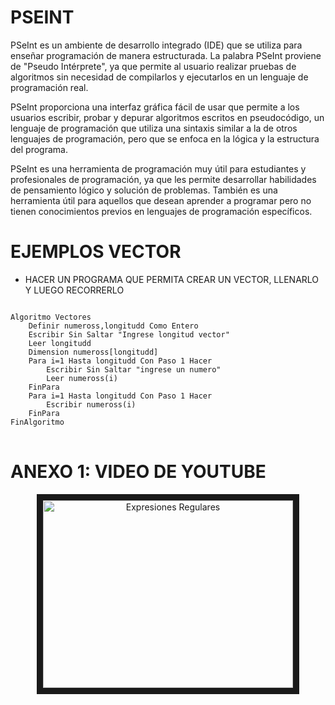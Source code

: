 # PSEINT

<p>
PSeInt es un ambiente de desarrollo integrado (IDE) que se utiliza para enseñar programación de manera estructurada. La palabra PSeInt proviene de "Pseudo Intérprete", ya que permite al usuario realizar pruebas de algoritmos sin necesidad de compilarlos y ejecutarlos en un lenguaje de programación real.
</p>
<p>
PSeInt proporciona una interfaz gráfica fácil de usar que permite a los usuarios escribir, probar y depurar algoritmos escritos en pseudocódigo, un lenguaje de programación que utiliza una sintaxis similar a la de otros lenguajes de programación, pero que se enfoca en la lógica y la estructura del programa.
</p>
<p>
PSeInt es una herramienta de programación muy útil para estudiantes y profesionales de programación, ya que les permite desarrollar habilidades de pensamiento lógico y solución de problemas. También es una herramienta útil para aquellos que desean aprender a programar pero no tienen conocimientos previos en lenguajes de programación específicos.
</p>

# EJEMPLOS VECTOR
- HACER UN PROGRAMA QUE PERMITA CREAR UN VECTOR, LLENARLO Y LUEGO RECORRERLO

<pre>
<code>
Algoritmo Vectores
	Definir numeross,longitudd Como Entero
	Escribir Sin Saltar "Ingrese longitud vector"
	Leer longitudd
	Dimension numeross[longitudd]
	Para i=1 Hasta longitudd Con Paso 1 Hacer
		Escribir Sin Saltar "ingrese un numero"
		Leer numeross(i)
	FinPara
	Para i=1 Hasta longitudd Con Paso 1 Hacer
		Escribir numeross(i)
	FinPara
FinAlgoritmo
</code>
</pre>

# ANEXO 1: VIDEO DE YOUTUBE
<p align="center">
  <a href="https://www.youtube.com/watch?v=d_xDOLVZDcM"_blank">
     <img src="	https://i.ytimg.com/vi/d_xDOLVZDcM/hq720.jpg" alt="Expresiones Regulares" width="400" height="300" border="10" /></a>
  <a href="https://www.youtube.com/watch?v=d_xDOLVZDcM"></a>
</p>